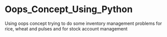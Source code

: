 # Oops_Concept_Using_Python

Using oops concept trying to do some inventory management problems for rice, wheat and pulses and for stock account management
